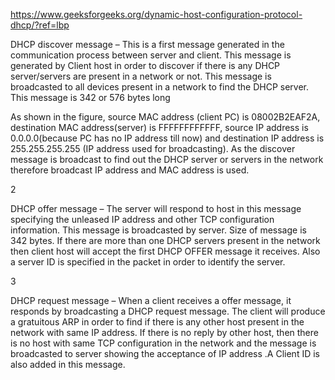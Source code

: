 https://www.geeksforgeeks.org/dynamic-host-configuration-protocol-dhcp/?ref=lbp

DHCP discover message – 
This is a first message generated in the communication process between server and client. This message is generated by Client host in order to discover if there is any DHCP server/servers are present in a network or not. This message is broadcasted to all devices present in a network to find the DHCP server. This message is 342 or 576 bytes long 

As shown in the figure, source MAC address (client PC) is 08002B2EAF2A, destination MAC address(server) is FFFFFFFFFFFF, source IP address is 0.0.0.0(because PC has no IP address till now) and destination IP address is 255.255.255.255 (IP address used for broadcasting). As the discover message is broadcast to find out the DHCP server or servers in the network therefore broadcast IP address and MAC address is used.


2

DHCP offer message – 
The server will respond to host in this message specifying the unleased IP address and other TCP configuration information. This message is broadcasted by server. Size of message is 342 bytes. If there are more than one DHCP servers present in the network then client host will accept the first DHCP OFFER message it receives. Also a server ID is specified in the packet in order to identify the server. 


3

DHCP request message – 
When a client receives a offer message, it responds by broadcasting a DHCP request message. The client will produce a  gratuitous ARP in order to find if there is any other host present in the network with same IP address. If there is no reply by other host, then there is no host with same TCP configuration in the network and the message is broadcasted to server showing the acceptance of IP address .A Client ID is also added in this message. 